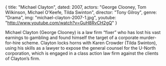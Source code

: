 {
  title: "Michael Clayton",
  dated: 2007,
  actors: "George Clooney, Tom Wilkinson, Michael O’Keefe, Tilda Swinton",
  director: "Tony Gilroy",
  genre: "Drama",
  img: "michael-clayton-2007-1.jpg",
  youtube: "http://www.youtube.com/watch?v=GuH8RvCH2gQ"
}

Michael Clayton (George Clooney) is a law firm “fixer” who has lost his vast earnings to gambling and found himself the target of a corporate murder-for-hire scheme. Clayton locks horns with Karen Crowder (Tilda Swinton), using his skills as a lawyer to expose the general counsel for the U-North corporation, which is engaged in a class action law firm against the clients of Clayton’s firm. 